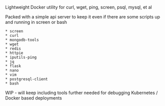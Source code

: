 Lightweight Docker utility for curl, wget, ping, screen, psql, mysql, et al

Packed with a simple api server to keep it even if there are some scripts up and running in screen or bash

```
* screen
* curl
* mongodb-tools
* wget
* redis
* httpie
* iputils-ping
* jq
* flask
* nano
* vim
* postgresql-client
* bash
```

WIP - will keep including tools further needed for debugging Kubernetes / Docker based deployments